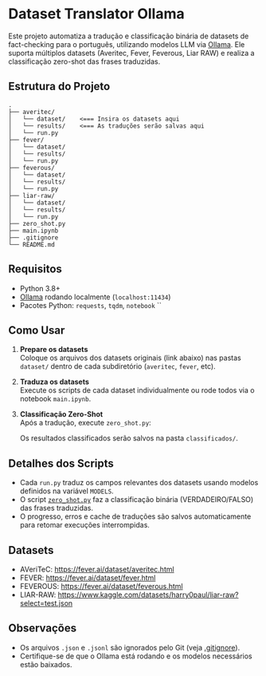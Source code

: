 # Dataset Translator Ollama

Este projeto automatiza a tradução e classificação binária de datasets de fact-checking para o português, utilizando modelos LLM via [Ollama](https://ollama.com/). Ele suporta múltiplos datasets (Averitec, Fever, Feverous, Liar RAW) e realiza a classificação zero-shot das frases traduzidas.

## Estrutura do Projeto

```
.
├── averitec/
│   └── dataset/    <=== Insira os datasets aqui
│   └── results/    <=== As traduções serão salvas aqui
│   └── run.py
├── fever/
│   └── dataset/
│   └── results/
│   └── run.py
├── feverous/
│   └── dataset/
│   └── results/
│   └── run.py
├── liar-raw/
│   └── dataset/
│   └── results/
│   └── run.py
├── zero_shot.py
├── main.ipynb
├── .gitignore
└── README.md
```

## Requisitos

- Python 3.8+
- [Ollama](https://ollama.com/) rodando localmente (`localhost:11434`)
- Pacotes Python: `requests`, `tqdm`, `notebook`
``

## Como Usar

1. **Prepare os datasets**  
   Coloque os arquivos dos datasets originais (link abaixo) nas pastas `dataset/` dentro de cada subdiretório (`averitec`, `fever`, etc).

2. **Traduza os datasets**  
   Execute os scripts de cada dataset individualmente ou rode todos via o notebook `main.ipynb`.

3. **Classificação Zero-Shot**  
   Após a tradução, execute `zero_shot.py`:

   Os resultados classificados serão salvos na pasta `classificados/`.

## Detalhes dos Scripts

- Cada `run.py` traduz os campos relevantes dos datasets usando modelos definidos na variável `MODELS`.
- O script [`zero_shot.py`](zero_shot.py) faz a classificação binária (VERDADEIRO/FALSO) das frases traduzidas.
- O progresso, erros e cache de traduções são salvos automaticamente para retomar execuções interrompidas.


## Datasets
- AVeriTeC: https://fever.ai/dataset/averitec.html
- FEVER: https://fever.ai/dataset/fever.html
- FEVEROUS: https://fever.ai/dataset/feverous.html
- LIAR-RAW: https://www.kaggle.com/datasets/harry0paul/liar-raw?select=test.json


## Observações

- Os arquivos `.json` e `.jsonl` são ignorados pelo Git (veja [.gitignore](.gitignore)).
- Certifique-se de que o Ollama está rodando e os modelos necessários estão baixados.

